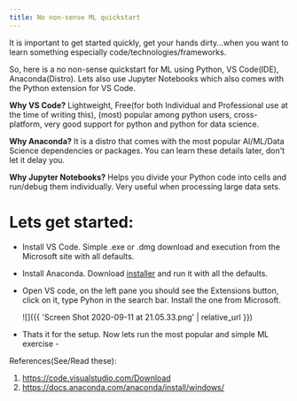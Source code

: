 ```yaml
---
title: No non-sense ML quickstart
---
```


It is important to get started quickly, get your hands dirty...when you want to learn something especially code/technologies/frameworks.

So, here is a no non-sense quickstart for ML using Python, VS Code(IDE), Anaconda(Distro). Lets also use Jupyter Notebooks which also comes with the Python extension for VS Code.

**Why VS Code?** Lightweight, Free(for both Individual and Professional use at the time of writing this), (most) popular among python users, cross-platform, very good support for python and python for data science.

**Why Anaconda?** It is a distro that comes with the most popular AI/ML/Data Science dependencies or packages. You can learn these details later, don't let it delay you.

**Why Jupyter Notebooks?** Helps you divide your Python code into cells and run/debug them individually. Very useful when processing large data sets.

# Lets get started:
* Install VS Code. Simple .exe or .dmg download and execution from the Microsoft site with all defaults.
* Install Anaconda. Download [installer](https://docs.anaconda.com/anaconda/install/windows/) and run it with all the defaults.
* Open VS code, on the left pane you should see the Extensions button, click on it, type Pyhon in the search bar. Install the one from Microsoft.

	![]({{ 'Screen Shot 2020-09-11 at 21.05.33.png' | relative_url }})
 
* Thats it for the setup. Now lets run the most popular and simple ML exercise - 

References(See/Read these):

1. https://code.visualstudio.com/Download
2. https://docs.anaconda.com/anaconda/install/windows/
